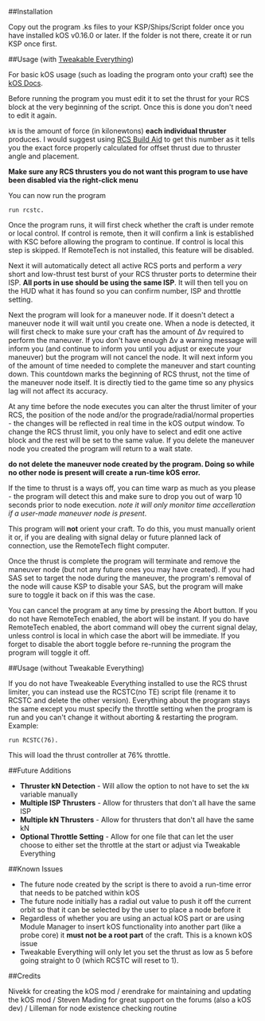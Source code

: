 ##Installation

Copy out the program .ks files to your KSP/Ships/Script folder once you have installed kOS v0.16.0 or later. If the folder is not there, create it or run KSP once first.

##Usage (with [Tweakable Everything](http://forum.kerbalspaceprogram.com/threads/64711-0-23-5-TweakableEverything-1-1-For-all-your-part-tweaking-needs))

For basic kOS usage (such as loading the program onto your craft) see the [kOS Docs](http://ksp-kos.github.io/KOS_DOC/tutorials/quickstart.html).

Before running the program you must edit it to set the thrust for your RCS block at the very beginning of the script. Once this is done you don't need to edit it again.

`kN` is the amount of force (in kilonewtons) **each individual thruster** produces. I would suggest using [RCS Build Aid](http://forum.kerbalspaceprogram.com/threads/35996-0-23-RCS-Build-Aid-v0-4-4-New-average-center-of-mass-marker) to get this number as it tells you the exact force properly calculated for offset thrust due to thruster angle and placement.

**Make sure any RCS thrusters you do not want this program to use have been disabled via the right-click menu**

You can now run the program

`run rcstc.`

Once the program runs, it will first check whether the craft is under remote or local control. If control is remote, then it will confirm a link is established with KSC before allowing the program to continue. If control is local this step is skipped. If RemoteTech is not installed, this feature will be disabled.

Next it will automatically detect all active RCS ports and perform a *very* short and low-thrust test burst of your RCS thruster ports to determine their ISP. **All ports in use should be using the same ISP**. It will then tell you on the HUD what it has found so you can confirm number, ISP and throttle setting.

Next the program will look for a maneuver node. If it doesn't detect a maneuver node it will wait until you create one. When a node is detected, it will first check to make sure your craft has the amount of Δv required to perform the maneuver. If you don't have enough Δv a warning message will inform you (and continue to inform you until you adjust or execute your maneuver) but the program will not cancel the node. It will next inform you of the amount of time needed to complete the maneuver and start counting down. This countdown marks the beginning of RCS thrust, not the time of the maneuver node itself. It is directly tied to the game time so any physics lag will not affect its accuracy.

At any time before the node executes you can alter the thrust limiter of your RCS, the position of the node and/or the prograde/radial/normal properties - the changes will be reflected in real time in the kOS output window. To change the RCS thrust limit, you only have to select and edit one active block and the rest will be set to the same value. If you delete the maneuver node you created the program will return to a wait state.

**do not delete the maneuver node created by the program. Doing so while no other node is present will create a run-time kOS error.**

If the time to thrust is a ways off, you can time warp as much as you please - the program will detect this and make sure to drop you out of warp 10 seconds prior to node execution. *note it will only monitor time accelleration if a user-made maneuver node is present*.

This program will **not** orient your craft. To do this, you must manually orient it or, if you are dealing with signal delay or future planned lack of connection, use the RemoteTech flight computer. 

Once the thrust is complete the program will terminate and remove the maneuver node (but not any future ones you may have created). If you had SAS set to target the node during the maneuver, the program's removal of the node will cause KSP to disable your SAS, but the program will make sure to toggle it back on if this was the case.

You can cancel the program at any time by pressing the Abort button. If you do not have RemoteTech enabled, the abort will be instant. If you do have RemoteTech enabled, the abort command will obey the current signal delay, unless control is local in which case the abort will be immediate. If you forget to disable the abort toggle before re-running the program the program will toggle it off.

##Usage (without Tweakable Everything)

If you do not have Tweakeable Everything installed to use the RCS thrust limiter, you can instead use the RCSTC(no TE) script file (rename it to RCSTC and delete the other version). Everything about the program stays the same except you must specify the throttle setting when the program is run and you can't change it without aborting & restarting the program. Example:

`run RCSTC(76).`

This will load the thrust controller at 76% throttle.

##Future Additions

- **Thruster kN Detection** - Will allow the option to not have to set the `kN` variable manually
- **Multiple ISP Thrusters** - Allow for thrusters that don't all have the same ISP
- **Multiple kN Thrusters** - Allow for thrusters that don't all have the same kN
- **Optional Throttle Setting** - Allow for one file that can let the user choose to either set the throttle at the start or adjust via Tweakable Everything

##Known Issues

- The future node created by the script is there to avoid a run-time error that needs to be patched within kOS
- The future node initially has a radial out value to push it off the current orbit so that it can be selected by the user to place a node before it
- Regardless of whether you are using an actual kOS part or are using Module Manager to insert kOS functionality into another part (like a probe core) it **must not be a root part** of the craft. This is a known kOS issue
- Tweakable Everything will only let you set the thrust as low as 5 before going straight to 0 (which RCSTC will reset to 1).
 
##Credits

Nivekk for creating the kOS mod /
erendrake for maintaining and updating the kOS mod /
Steven Mading for great support on the forums (also a kOS dev) /
Lilleman for node existence checking routine
